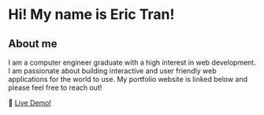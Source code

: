 # Hi! My name is Eric Tran!

## About me

I am a computer engineer graduate with a high interest in web development. I am passionate about building interactive and user friendly web applications
for the world to use. My portfolio website is linked below and please feel free to reach out!

:rocket: [ Live Demo!](https://traneric89.github.io/Portfolio/)

